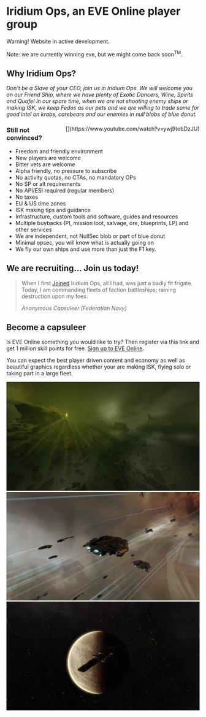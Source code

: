 # Iridium Ops, an EVE Online player group

Warning! Website in active development.

Note: we are currently winning eve, but we might come back soon<sup>TM</sup>.

## Why Iridium Ops?

*Don't be a Slave of your CEO, join us in Iridium Ops. We will welcome you on our Friend Ship, where we have plenty of Exotic Dancers, Wine, Spirits and Quafe! In our spare time, when we are not shooting enemy ships or making ISK, we keep Fedos as our pets and we are willing to trade some for good intel on krabs, carebears and our enemies in null blobs of blue donut.*

<div style="float:right;margin: 0.5em 0em 1em 2em;">[](https://www.youtube.com/watch?v=ywj9tobDzJU)</div>

### Still not convinced?

 - Freedom and friendly environment
 - New players are welcome
 - Bitter vets are welcome
 - Alpha friendly, no pressure to subscribe
 - No activity quotas, no CTAs, no mandatory OPs
 - No SP or alt requirements
 - No API/ESI required (regular members)
 - No taxes
 - EU & US time zones
 - ISK making tips and guidance
 - Infrastructure, custom tools and software, guides and resources
 - Multiple buybacks (PI, mission loot, salvage, ore, blueprints, LP) and other services
 - We are independent, not NullSec blob or part of blue donut
 - Minimal opsec, you will know what is actually going on
 - We fly our own ships and use more than just the F1 key.

<div style="float:clear;"></div>

## We are recruiting... Join us today!

> When I first [Joined](/join.md) Iridium Ops, all I had, was just a badly fit frigate. Today, I am commanding fleets of faction battleships; raining destruction upon my foes.
>
> <cite>Anonymous Capsuleer [Federation Navy]</cite>

## Become a capsuleer

Is EVE Online something you would like to try? Then register via this link and get 1 million skill points for free. [Sign up to EVE Online](https://www.eveonline.com/signup/?invc=f34765ee-7bfe-4e83-b514-9b74dd62222b).

You can expect the best player driven content and economy as well as beautiful graphics regardless whether your are making ISK, flying solo or taking part in a large fleet.

![screen_2](assets/screen_2.jpg)
![screen_3](assets/screen_3.jpg)
![screen_1](assets/screen_1.jpg)
